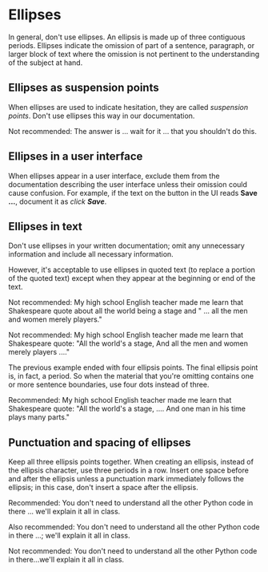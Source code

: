 


# Ellipses  

In general, don't use ellipses. An ellipsis is made up of
three contiguous periods. Ellipses indicate the omission of part of a sentence, paragraph, or larger
block of text where the omission is not pertinent to the understanding of the subject at
hand.

## Ellipses as suspension points

When ellipses are used to indicate hesitation, they are called *suspension
points*. Don't use ellipses this way in our documentation.

Not recommended: The answer is ... wait
for it ... that you shouldn't do this.

## Ellipses in a user interface

When ellipses appear in a user interface, exclude them from the
documentation describing the user interface unless their omission could cause
confusion. For example, if the text on the button in the UI reads **Save ...**,
document it as *click **Save***.

## Ellipses in text

Don't use ellipses in your written documentation; omit any unnecessary
information and include all necessary information.

However, it's acceptable to use ellipses in quoted text (to replace a
portion of the quoted text) except when they appear at the beginning or end of
the text.

Not recommended: My high school English
teacher made me learn that Shakespeare quote about all the world being a stage
and " ... all the men and women merely players."

Not recommended: My high school English
teacher made me learn that Shakespeare quote: "All the world's a stage, And all
the men and women merely players ...."

The previous example ended with four ellipsis points. The final
ellipsis point is, in fact, a period. So when the material that you're omitting
contains one or more sentence boundaries, use four dots instead of three.

Recommended: My high school English
teacher made me learn that Shakespeare quote: "All the world's a stage, ....
And one man in his time plays many parts."

## Punctuation and spacing of ellipses

Keep all three ellipsis points together. When creating an ellipsis,
instead of the ellipsis character, use three periods in a row. Insert one space
before and after the ellipsis unless a punctuation mark immediately follows the
ellipsis; in this case, don't insert a space after the ellipsis.

Recommended: You don't need to
understand all the other Python code in there ... we'll explain it all in class.

Also recommended: You don't need to
understand all the other Python code in there ...; we'll explain it all in class.

Not recommended: You don't need to
understand all the other Python code in there...we'll explain it all in class.



